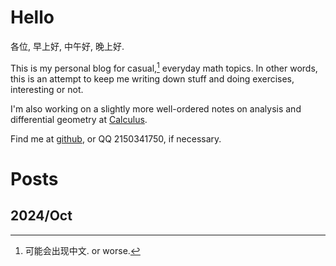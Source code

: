 # Hello

各位, 早上好, 中午好, 晚上好.

This is my personal blog for casual,[^1]
everyday math topics. In other words, this is an attempt to keep me writing down stuff and doing exercises, interesting or not. 

[^1]: 可能会出现中文. or worse.

I'm also working on a slightly more well-ordered notes on analysis and differential geometry at [Calculus](https://github.com/caelestia/Calculus).

Find me at [github](https://github.com/caelestia), or QQ 2150341750, if necessary.

# Posts

## 2024/Oct

